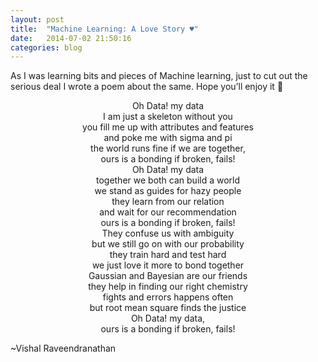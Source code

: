 ```yaml
---
layout: post
title:  "Machine Learning: A Love Story ♥"
date:   2014-07-02 21:50:16
categories: blog
---
```


As I was learning bits and pieces of Machine learning, just to cut out the serious deal I wrote a poem about the same. Hope you’ll enjoy it <span class="wp-smiley wp-emoji wp-emoji-smile" title=":)">🙂</span>

<p style="text-align: center;">
  Oh Data! my data<br /> I am just a skeleton without you<br /> you fill me up with attributes and features<br /> and poke me with sigma and pi<br /> the world runs fine if we are together,<br /> ours is a bonding if broken, fails!<br /> Oh Data! my data<br /> together we both can build a world<br /> we stand as guides for hazy people<br /> they learn from our relation<br /> and wait for our recommendation<br /> ours is a bonding if broken, fails!<br /> They confuse us with ambiguity<br /> but we still go on with our probability<br /> they train hard and test hard<br /> we just love it more to bond together<br /> Gaussian and Bayesian are our friends<br /> they help in finding our right chemistry<br /> fights and errors happens often<br /> but root mean square finds the justice<br /> Oh Data! my data,<br /> ours is a bonding if broken, fails!
</p>

~Vishal Raveendranathan